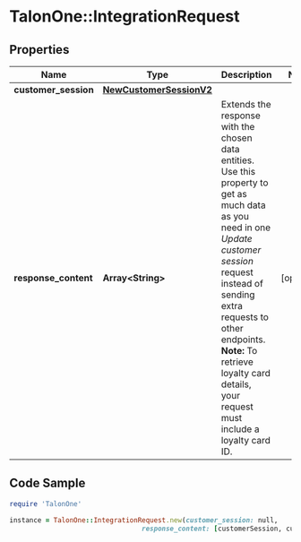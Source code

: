 # TalonOne::IntegrationRequest

## Properties

Name | Type | Description | Notes
------------ | ------------- | ------------- | -------------
**customer_session** | [**NewCustomerSessionV2**](NewCustomerSessionV2.md) |  | 
**response_content** | **Array&lt;String&gt;** | Extends the response with the chosen data entities. Use this property to get as much data as you need in one _Update customer session_ request instead of sending extra requests to other endpoints.  **Note:** To retrieve loyalty card details, your request must include a loyalty card ID.  | [optional] 

## Code Sample

```ruby
require 'TalonOne'

instance = TalonOne::IntegrationRequest.new(customer_session: null,
                                 response_content: [customerSession, customerProfile])
```


